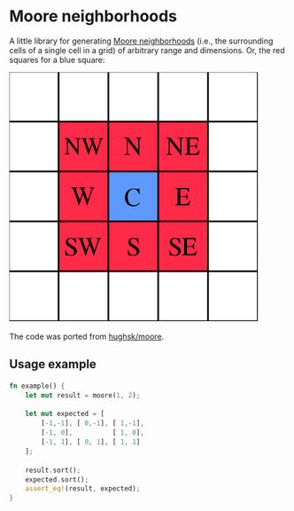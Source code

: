 # Moore neighborhoods

A little library for generating [Moore neighborhoods] (i.e., the surrounding cells of a single cell in a grid)
of arbitrary range and dimensions. Or, the red squares for a blue square:

[![Moore neighborhood](docs/moore.png)](https://en.wikipedia.org/wiki/File:Moore_neighborhood_with_cardinal_directions.svg)

The code was ported from [hughsk/moore].

[Moore neighborhoods]: https://en.wikipedia.org/wiki/Moore_neighborhood
[hughsk/moore]: https://github.com/hughsk/moore

## Usage example

```rust
fn example() {
    let mut result = moore(1, 2);
    
    let mut expected = [
        [-1,-1], [ 0,-1], [ 1,-1],
        [-1, 0],          [ 1, 0],
        [-1, 1], [ 0, 1], [ 1, 1]
    ];

    result.sort();
    expected.sort();
    assert_eq!(result, expected);
}
```
